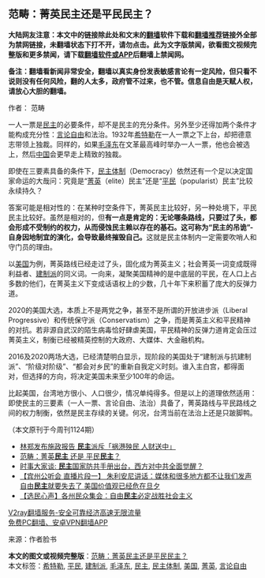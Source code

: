  <h2>范畴：菁英民主还是平民民主？</h2> <p class="notice"><b>大陆网友注意：本文中的链接除此处和文末的<a href="https://github.com/bannedbook/fanqiang" >翻墙</a>软件下载和<a href="https://github.com/killgcd/justmysocks/blob/master/README.md">翻墙推荐</a>链接外全部为禁网链接，未翻墙状态下打不开，请勿点击。此为文字版禁闻，欲看图文视频完整版和更多禁闻，请下载<a href="https://github.com/bannedbook/fanqiang">翻墙软件或APP</a>后翻墙上禁闻网。</p><p>备注：翻墙看新闻非常安全，翻墙以真实身份发表敏感言论有一定风险，但只看不说则没有任何风险，翻的人太多，政府管不过来，也不管。信息自由是天赋人权，请放心大胆的翻墙。</b></p>  <div class="entry"> <p>作者： 范畴</p> <p>一人一票是<a href="https://www.bannedbook.org/bnews/tag/%e6%b0%91%e4%b8%bb/" class="st_tag internal_tag" rel="tag" title="标签 民主 下的日志">民主</a>的必要条件，却不是民主的充分条件。另外至少还得加两个条件才能构成充分性：<a href="https://www.bannedbook.org/bnews/tag/%e8%a8%80%e8%ae%ba%e8%87%aa%e7%94%b1/" class="st_tag internal_tag" rel="tag" title="标签 言论自由 下的日志">言论自由</a>和法治。1932年<a href="https://www.bannedbook.org/bnews/tag/%e5%b8%8c%e7%89%b9%e5%8b%92/" class="st_tag internal_tag" rel="tag" title="标签 希特勒 下的日志">希特勒</a>在一人一票之下上台，却把德意志带领上独裁。同样的，如果<a href="https://www.bannedbook.org/bnews/tag/%e6%af%9b%e6%b3%bd%e4%b8%9c/" class="st_tag internal_tag" rel="tag" title="标签 毛泽东 下的日志">毛泽东</a>在文革最高峰时举办一人一票，他也会被选上，然后<span class='wp_keywordlink_affiliate'><a href="https://www.bannedbook.org/" title="中国" target="_blank">中国</a></span>会更早走上精致的独裁。</p> <p>即使在三要素具备的条件下，<a href="https://www.bannedbook.org/bnews/tag/%E6%B0%91%E4%B8%BB%E4%BD%93%E5%88%B6/" class="st_tag internal_tag" rel="tag" title="标签 民主体制 下的日志">民主体制</a>（Democracy）依然还有一个足以决定国家命运的大哉问：究竟是“<a href="https://www.bannedbook.org/bnews/tag/%E8%8F%81%E8%8B%B1/" class="st_tag internal_tag" rel="tag" title="标签 菁英 下的日志">菁英</a>（elite）民主”还是“<a href="https://www.bannedbook.org/bnews/tag/%E5%B9%B3%E6%B0%91/" class="st_tag internal_tag" rel="tag" title="标签 平民 下的日志">平民</a>（popularist）民主”比较永续持久？</p>  <p>答案可能是相对性的：在某种时空条件下，菁英民主比较好，另一种处境下，平民民主比较好。虽然是相对的，但<strong>有一点是肯定的：无论哪条路线，只要过了头，都会形成不受制约的权力，从而侵蚀民主赖以存在的基石。这可称为“民主的吊诡”-自身因地制宜的演化，会导致最终摧毁自己。</strong>这就是民主体制内一定需要吹哨人和守门员的理由。</p> <p>以<a href="https://www.bannedbook.org/bnews/tag/%e7%be%8e%e5%9b%bd/" class="st_tag internal_tag" rel="tag" title="标签 美国 下的日志">美国</a>为例，菁英路线已经走过了头，固化成为菁英主义；社会菁英一词变成既得利益者、<a href="https://www.bannedbook.org/bnews/tag/%e5%bb%ba%e5%88%b6%e6%b4%be/" class="st_tag internal_tag" rel="tag" title="标签 建制派 下的日志">建制派</a>的同义词。一向来，凝聚美国精神的是中底层的平民，在人口上占多数的他们，在菁英主义下变成话语权上的少数，几十年下来积蓄了庞大的反弹力道。</p> <p>2020的美国大选，本质上不是两党之争，甚至不是所谓的开放进步派（Liberal Progressive）和传统保守派（Conservatism）之争，而是菁英主义和平民精神的对抗。若非源自武汉的陌生病毒恰好肆虐美国，平民精神的反弹力道肯定会压过菁英主义，制衡已经被精英控制的大政府、大媒体、大金融机构。</p>  <p>2016及2020两场大选，已经清楚明白显示，现阶段的美国处于“建制派与抗建制派”、“阶级对阶级”、“都会对乡民”的重新自我定义时刻。谁入主白宫，都得面对，但选择的方向，将决定美国未来至少100年的命运。</p> <p>比起美国，台湾地方很小、人口很少，情况单纯得多。但是以上的道理依然适用：即使民主的三要素（一人一票、言论自由、法治）具备了，菁英路线与平民路线之间的权力制衡，依然是民主存续的关键。何况，台湾当前在法治上还是只跛脚鸭。</p> <p>（本文原刊于今周刊1124期）</p>  <ul class='op-related-articles' title='相关阅读'> <li><a href='https://www.bannedbook.org/bnews/cnnews/hknews/20201126/1437142.html' target='_blank'>林郑发布施政报告 <b>民主</b>派斥「祸港殃民 人财送中」</a></li> <li><a href='https://www.bannedbook.org/bnews/baitai/20201126/1437125.html' target='_blank'>范畴：菁英<b>民主</b> 还是 平民<b>民主</b>？</a></li> <li><a href='https://www.bannedbook.org/bnews/headline/20201126/1437122.html' target='_blank'>时事大家谈: <b>民主</b>国家防共手册出台，西方对中共全面觉醒？</a></li> <li><a href='https://www.bannedbook.org/bnews/bannedvideo/20201126/1437116.html' target='_blank'>【宾州公听会 直播片段一】 朱利安尼讲话：媒体和很多地方都不让我们发声 自由<b>民主</b>就要失去了 美国价值观已经危在旦夕</a></li> <li><a href='https://www.bannedbook.org/bnews/bannedvideo/20201126/1437115.html' target='_blank'>【选民心声】各州民众集会：自由<b>民主</b>必定战胜社会主义</a></li> </ul> <p class="texttj"> <a href="https://www.bannedbook.org/forum23/topic22702.html" target="_blank">V2ray翻墙服务-安全可靠经济高速无限流量</a><br/> <a href="https://github.com/bannedbook/fanqiang/wiki/%E7%A6%81%E9%97%BB%E7%BD%91%E5%AE%89%E5%8D%93%E7%BF%BB%E5%A2%99%E6%96%B0%E9%97%BBAPP" target="_blank">免费PC翻墙、安卓VPN翻墙APP</a></p><p> 来源：作者脸书 </p><a name='sharetosocial'></a>       <div><b>本文的图文或视频完整版</b>：<a href='https://www.bannedbook.org/bnews/comments/20201126/1437235.html'>范畴：菁英民主还是平民民主？</a></div>  </div><!--END ENTRY--> <div class="postfooter"> <div>本文标签：<a href="https://www.bannedbook.org/bnews/tag/%e5%b8%8c%e7%89%b9%e5%8b%92/" rel="tag">希特勒</a>, <a href="https://www.bannedbook.org/bnews/tag/%E5%B9%B3%E6%B0%91/" rel="tag">平民</a>, <a href="https://www.bannedbook.org/bnews/tag/%e5%bb%ba%e5%88%b6%e6%b4%be/" rel="tag">建制派</a>, <a href="https://www.bannedbook.org/bnews/tag/%e6%af%9b%e6%b3%bd%e4%b8%9c/" rel="tag">毛泽东</a>, <a href="https://www.bannedbook.org/bnews/tag/%e6%b0%91%e4%b8%bb/" rel="tag">民主</a>, <a href="https://www.bannedbook.org/bnews/tag/%E6%B0%91%E4%B8%BB%E4%BD%93%E5%88%B6/" rel="tag">民主体制</a>, <a href="https://www.bannedbook.org/bnews/tag/%e7%be%8e%e5%9b%bd/" rel="tag">美国</a>, <a href="https://www.bannedbook.org/bnews/tag/%E8%8F%81%E8%8B%B1/" rel="tag">菁英</a>, <a href="https://www.bannedbook.org/bnews/tag/%e8%a8%80%e8%ae%ba%e8%87%aa%e7%94%b1/" rel="tag">言论自由</a></div>  </div><!--END POSTFOOTER--> 
